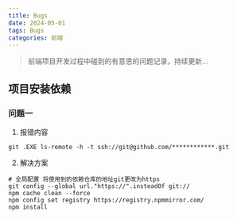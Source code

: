 ```yaml
---
title: Bugs
date: 2024-05-01
tags: Bugs
categories: 前端
---
```

> 前端项目开发过程中碰到的有意思的问题记录，持续更新...

## 项目安装依赖
### 问题一
1. 报错内容
```shell
git .EXE ls-remote -h -t ssh://git@github.com/************.git
```
2. 解决方案
```shell
# 全局配置 将使用到的依赖仓库的地址git更改为https
git config --global url."https://".insteadOf git://
npm cache clean --force
npm config set registry https://registry.npmmirror.com/
npm install
```